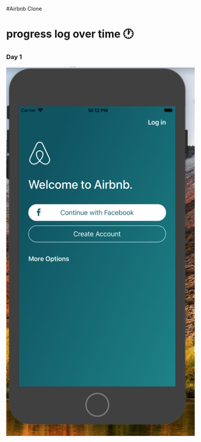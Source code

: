 #Airbnb Clone

<h1>progress log over time 🕐</h1>

<h3>Day 1</h3>
<img src='./Screenshots/Day1.png'/>
